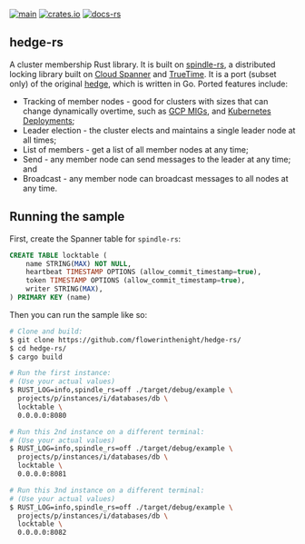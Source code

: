 [![main](https://github.com/flowerinthenight/hedge-rs/actions/workflows/main.yml/badge.svg)](https://github.com/flowerinthenight/hedge-rs/actions/workflows/main.yml)
[![crates.io](https://img.shields.io/crates/v/hedge_rs)](https://crates.io/crates/hedge_rs)
[![docs-rs](https://img.shields.io/docsrs/hedge_rs)](https://docs.rs/hedge_rs/latest/hedge_rs/)

## hedge-rs

A cluster membership Rust library. It is built on [spindle-rs](https://github.com/flowerinthenight/spindle-rs), a distributed locking library built on [Cloud Spanner](https://cloud.google.com/spanner/) and [TrueTime](https://cloud.google.com/spanner/docs/true-time-external-consistency). It is a port (subset only) of the original [hedge](https://github.com/flowerinthenight/hedge), which is written in Go. Ported features include:

* Tracking of member nodes - good for clusters with sizes that can change dynamically overtime, such as [GCP MIGs](https://cloud.google.com/compute/docs/instance-groups#managed_instance_groups), and [Kubernetes Deployments](https://kubernetes.io/docs/concepts/workloads/controllers/deployment/);
* Leader election - the cluster elects and maintains a single leader node at all times;
* List of members - get a list of all member nodes at any time;
* Send - any member node can send messages to the leader at any time; and
* Broadcast - any member node can broadcast messages to all nodes at any time.

## Running the sample

First, create the Spanner table for `spindle-rs`:

```sql
CREATE TABLE locktable (
    name STRING(MAX) NOT NULL,
    heartbeat TIMESTAMP OPTIONS (allow_commit_timestamp=true),
    token TIMESTAMP OPTIONS (allow_commit_timestamp=true),
    writer STRING(MAX),
) PRIMARY KEY (name)
```

Then you can run the sample like so:

```sh
# Clone and build:
$ git clone https://github.com/flowerinthenight/hedge-rs/
$ cd hedge-rs/
$ cargo build

# Run the first instance:
# (Use your actual values)
$ RUST_LOG=info,spindle_rs=off ./target/debug/example \
  projects/p/instances/i/databases/db \
  locktable \
  0.0.0.0:8080

# Run this 2nd instance on a different terminal:
# (Use your actual values)
$ RUST_LOG=info,spindle_rs=off ./target/debug/example \
  projects/p/instances/i/databases/db \
  locktable \
  0.0.0.0:8081

# Run this 3nd instance on a different terminal:
# (Use your actual values)
$ RUST_LOG=info,spindle_rs=off ./target/debug/example \
  projects/p/instances/i/databases/db \
  locktable \
  0.0.0.0:8082
```
